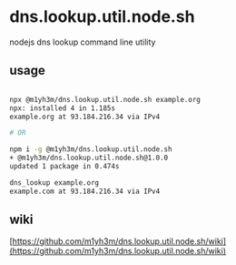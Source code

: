 # dns.lookup.util.node.sh
nodejs dns lookup command line utility

## usage

```bash

npx @m1yh3m/dns.lookup.util.node.sh example.org
npx: installed 4 in 1.185s
example.org at 93.184.216.34 via IPv4

# OR

npm i -g @m1yh3m/dns.lookup.util.node.sh
+ @m1yh3m/dns.lookup.util.node.sh@1.0.0
updated 1 package in 0.474s

dns_lookup example.org
example.com at 93.184.216.34 via IPv4

```

## wiki

[https://github.com/m1yh3m/dns.lookup.util.node.sh/wiki](https://github.com/m1yh3m/dns.lookup.util.node.sh/wiki)
